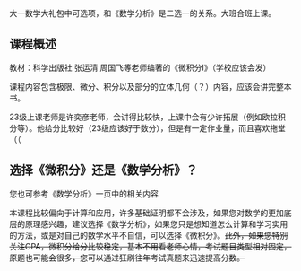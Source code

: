 大一数学大礼包中可选项，和《数学分析》是二选一的关系。大班合班上课。

## 课程概述
教材：科学出版社 张运清 周国飞等老师编著的《微积分I》（学校应该会发）

课程内容包含极限、微分、积分以及部分的立体几何（？）内容，应该会讲完整本书。

23级上课老师是许奕彦老师，会讲得比较快，上课中会有少许拓展（例如欧拉积分等）。他给分比较好（23级应该好于数分），但是有一定作业量，而且喜欢拖堂（（

## 选择《微积分》还是《数学分析》？
您也可参考《数学分析》一页中的相关内容

本课程比较偏向于计算和应用，许多基础证明都不会涉及，如果您对数学的更加底层的原理感兴趣，建议选择《数学分析》，如果您只是想知道怎么计算和学习实用的方法，或是对自己的数学水平不自信，可以选择《微积分》。~~此外，如果您特别关注GPA，微积分给分比较稳定，基本不用看老师心情，考试题目类型相对固定，原题也可能会很多，您可以通过狂刷往年考试真题来迅速提高分数。~~

